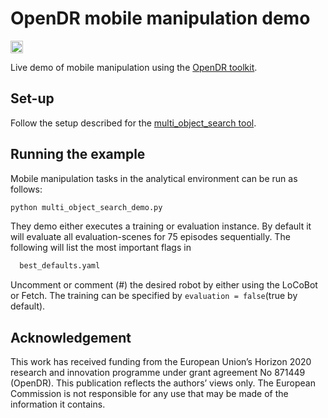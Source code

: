 # OpenDR mobile manipulation demo
<div align="left">
  <a href="https://opensource.org/licenses/Apache-2.0">
    <img src="https://img.shields.io/badge/License-Apache%202.0-blue.svg" height="20">
  </a>
</div>

Live demo of mobile manipulation using the [OpenDR toolkit](https://opendr.eu).


## Set-up
Follow the setup described for the [multi_object_search tool](/docs/reference/multi_object_search.md). 

## Running the example
Mobile manipulation tasks in the analytical environment can be run as follows:
```bash
python multi_object_search_demo.py
```

They demo either executes a training or evaluation instance. By default it will evaluate all evaluation-scenes for 75 episodes sequentially.
The following will list the most important flags in 
```bash
  best_defaults.yaml
```
Uncomment or comment (#) the desired robot by either using the LoCoBot or Fetch. The training can be specified by `evaluation = false`(true by default).


## Acknowledgement
This work has received funding from the European Union’s Horizon 2020 research and innovation programme under grant agreement No 871449 (OpenDR). This publication reflects the authors’ views only. The European Commission is not responsible for any use that may be made of the information it contains.
